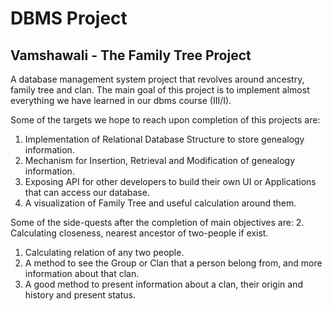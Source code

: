 # DBMS Project
## Vamshawali - The Family Tree Project

A database management system project that revolves around ancestry, family tree and clan. The main goal of this project is to implement almost everything we have learned in our dbms course (III/I).

Some of the targets we hope to reach upon completion of this projects are:
1. Implementation of Relational Database Structure to store genealogy information.
2. Mechanism for Insertion, Retrieval and Modification of genealogy information.
3. Exposing API for other developers to build their own UI or Applications that can access our database.
4. A visualization of Family Tree and useful calculation around them.

Some of the side-quests after the completion of main objectives are:
2. Calculating closeness, nearest ancestor of two-people if exist.
1. Calculating relation of any two people.
2. A method to see the Group or Clan that a person belong from, and more information about that clan.
3. A good method to present information about a clan, their origin and history and present status.
